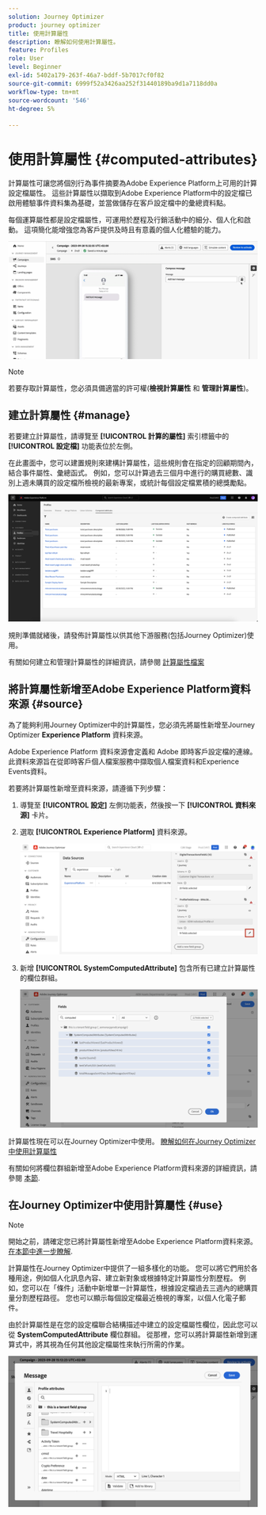 ```yaml
---
solution: Journey Optimizer
product: journey optimizer
title: 使用計算屬性
description: 瞭解如何使用計算屬性。
feature: Profiles
role: User
level: Beginner
exl-id: 5402a179-263f-46a7-bddf-5b7017cf0f82
source-git-commit: 6999f52a3426aa252f31440189ba9d1a7118dd0a
workflow-type: tm+mt
source-wordcount: '546'
ht-degree: 5%

---
```


# 使用計算屬性 {#computed-attributes}

計算屬性可讓您將個別行為事件摘要為Adobe Experience Platform上可用的計算設定檔屬性。 這些計算屬性以擷取到Adobe Experience Platform中的設定檔已啟用體驗事件資料集為基礎，並當做儲存在客戶設定檔中的彙總資料點。

每個運算屬性都是設定檔屬性，可運用於歷程及行銷活動中的細分、個人化和啟動。 這項簡化能增強您為客戶提供及時且有意義的個人化體驗的能力。


![](../rn/assets/do-not-localize/computed-attributes.gif)


>[!NOTE]
>
>若要存取計算屬性，您必須具備適當的許可權(**檢視計算屬性** 和 **管理計算屬性**)。

## 建立計算屬性 {#manage}

若要建立計算屬性，請導覽至 **[!UICONTROL 計算的屬性]** 索引標籤中的 **[!UICONTROL 設定檔]** 功能表位於左側。

在此畫面中，您可以建置規則來建構計算屬性，這些規則會在指定的回顧期間內，結合事件屬性、彙總函式。 例如，您可以計算過去三個月中進行的購買總數、識別上週未購買的設定檔所檢視的最新專案，或統計每個設定檔累積的總獎勵點。

![](assets/computed-attributes.png)

規則準備就緒後，請發佈計算屬性以供其他下游服務(包括Journey Optimizer)使用。

有關如何建立和管理計算屬性的詳細資訊，請參閱 [計算屬性檔案](https://experienceleague.adobe.com/docs/experience-platform/profile/computed-attributes/overview.html?lang=zh-Hant)

## 將計算屬性新增至Adobe Experience Platform資料來源 {#source}

為了能夠利用Journey Optimizer中的計算屬性，您必須先將屬性新增至Journey Optimizer **Experience Platform** 資料來源。

Adobe Experience Platform 資料來源會定義和 Adobe 即時客戶設定檔的連線。此資料來源旨在從即時客戶個人檔案服務中擷取個人檔案資料和Experience Events資料。

若要將計算屬性新增至資料來源，請遵循下列步驟：

1. 導覽至 **[!UICONTROL 設定]** 左側功能表，然後按一下 **[!UICONTROL 資料來源]** 卡片。

1. 選取 **[!UICONTROL Experience Platform]** 資料來源。

   ![](assets/computed-attributes-add.png)

1. 新增 **[!UICONTROL SystemComputedAttribute]** 包含所有已建立計算屬性的欄位群組。

   ![](assets/computed-attributes-fieldgroup.png)

計算屬性現在可以在Journey Optimizer中使用。 [瞭解如何在Journey Optimizer中使用計算屬性](#use)

有關如何將欄位群組新增至Adobe Experience Platform資料來源的詳細資訊，請參閱 [本節](../datasource/adobe-experience-platform-data-source.md).

## 在Journey Optimizer中使用計算屬性 {#use}

>[!NOTE]
>
>開始之前，請確定您已將計算屬性新增至Adobe Experience Platform資料來源。 [在本節中進一步瞭解](#source).

計算屬性在Journey Optimizer中提供了一組多樣化的功能。 您可以將它們用於各種用途，例如個人化訊息內容、建立新對象或根據特定計算屬性分割歷程。 例如，您可以在「條件」活動中新增單一計算屬性，根據設定檔過去三週內的總購買量分割歷程路徑。 您也可以顯示每個設定檔最近檢視的專案，以個人化電子郵件。

由於計算屬性是在您的設定檔聯合結構描述中建立的設定檔屬性欄位，因此您可以從 **SystemComputedAttribute** 欄位群組。 從那裡，您可以將計算屬性新增到運算式中，將其視為任何其他設定檔屬性來執行所需的作業。

![](assets/computed-attributes-ajo.png)
